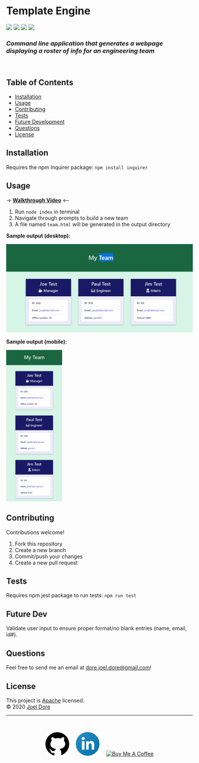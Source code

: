 # Template Engine

<div>
<img src='https://img.shields.io/github/license/joeldore/template-engine'>  
<img src='https://img.shields.io/github/repo-size/joeldore/template-engine'>  
<img src='https://img.shields.io/github/languages/top/joeldore/template-engine'>
<img src='https://img.shields.io/github/last-commit/joeldore/template-engine'>
</div>

### _Command line application that generates a webpage displaying a roster of info for an engineering team_
<br>

## Table of Contents  

* [Installation](#Installation)  
* [Usage](#Usage)  
* [Contributing](#Contributing)  
* [Tests](#Tests)  
* [Future Development](#Future-Dev)  
* [Questions](#Questions)
* [License](#License)

## Installation  

Requires the npm Inquirer package: 
`npm install inquirer`

## Usage  

-> **[Walkthrough Video](https://drive.google.com/file/d/1MCFim7h_pMClzwcIA7d5ReVawyy3vJhD/view)** <--

1. Run `node index` in terminal  
2. Navigate through prompts to build a new team
3. A file named `team.html` will be generated in the output directory  

**Sample output (desktop):**

<img src='./assets/demo-output.png' alt="Sample-output">

**Sample output (mobile):**

<img src='./assets/demo-output-mobile.png' width="30%" alt="Sample-output-mobile">

## Contributing  

Contributions welcome!
1. Fork this repository  
2. Create a new branch  
3. Commit/push your changes  
4. Create a new pull request  

## Tests

Requires npm jest package to run tests: 
`npm run test`

## Future Dev

Validate user input to ensure proper format/no blank entries (name, email, id#).

## Questions  
Feel free to send me an email at dore.joel.dore@gmail.com!  

## License
This project is [Apache](https://github.com/JoelDore/template-engine/blob/main/LICENSE) licensed.  
© 2020 [Joel Dore](https://github.com/JoelDore)  

---
<br>

<div align="center">

[![github](assets/github.svg)](https://github.com/JoelDore) 
[![linkedin](assets/linkedin.svg)](https://www.linkedin.com/in/joeldore) 
<a href="https://www.buymeacoffee.com/JoelDore" target="_blank"><img src="https://cdn.buymeacoffee.com/buttons/v2/default-white.png" alt="Buy Me A Coffee" height="32"></a>

</div>
